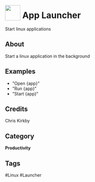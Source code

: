 # <img src="https://raw.githack.com/FortAwesome/Font-Awesome/master/svgs/solid/robot.svg" card_color="#22A7F0" width="50" height="50" style="vertical-align:bottom"/> App Launcher
Start linux applications

## About
Start a linux application in the background

## Examples
* "Open {app}"
* "Run {app}"
* "Start {app}"

## Credits
Chris Kirkby

## Category
**Productivity**

## Tags
#Linux
#Launcher

